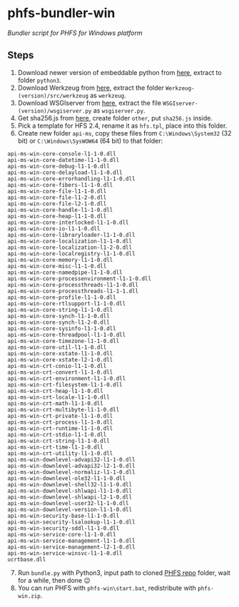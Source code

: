 # phfs-bundler-win
*Bundler script for PHFS for Windows platform*

## Steps

1. Download newer version of embeddable python from [here](https://www.python.org/downloads/), extract to folder `python3`.
2. Download Werkzeug from [here](https://pypi.org/project/Werkzeug/#files), extract the folder `Werkzeug-(version)/src/werkzeug` as `werkzeug`.
3. Download WSGIserver from [here](https://pypi.org/project/WSGIserver/#files), extract the file `WSGIserver-(version)/wsgiserver.py` as `wsgiserver.py`.
4. Get sha256.js from [here](https://github.com/AndersLindman/SHA256), create folder `other`, put `sha256.js` inside.
5. Pick a template for HFS 2.4, rename it as `hfs.tpl`, place into this folder.
6. Create new folder `api-ms`, copy these files from `C:\Windows\System32` (32 bit) or `C:\Windows\SysWOW64` (64 bit) to that folder:
```
api-ms-win-core-console-l1-1-0.dll
api-ms-win-core-datetime-l1-1-0.dll
api-ms-win-core-debug-l1-1-0.dll
api-ms-win-core-delayload-l1-1-0.dll
api-ms-win-core-errorhandling-l1-1-0.dll
api-ms-win-core-fibers-l1-1-0.dll
api-ms-win-core-file-l1-1-0.dll
api-ms-win-core-file-l1-2-0.dll
api-ms-win-core-file-l2-1-0.dll
api-ms-win-core-handle-l1-1-0.dll
api-ms-win-core-heap-l1-1-0.dll
api-ms-win-core-interlocked-l1-1-0.dll
api-ms-win-core-io-l1-1-0.dll
api-ms-win-core-libraryloader-l1-1-0.dll
api-ms-win-core-localization-l1-1-0.dll
api-ms-win-core-localization-l1-2-0.dll
api-ms-win-core-localregistry-l1-1-0.dll
api-ms-win-core-memory-l1-1-0.dll
api-ms-win-core-misc-l1-1-0.dll
api-ms-win-core-namedpipe-l1-1-0.dll
api-ms-win-core-processenvironment-l1-1-0.dll
api-ms-win-core-processthreads-l1-1-0.dll
api-ms-win-core-processthreads-l1-1-1.dll
api-ms-win-core-profile-l1-1-0.dll
api-ms-win-core-rtlsupport-l1-1-0.dll
api-ms-win-core-string-l1-1-0.dll
api-ms-win-core-synch-l1-1-0.dll
api-ms-win-core-synch-l1-2-0.dll
api-ms-win-core-sysinfo-l1-1-0.dll
api-ms-win-core-threadpool-l1-1-0.dll
api-ms-win-core-timezone-l1-1-0.dll
api-ms-win-core-util-l1-1-0.dll
api-ms-win-core-xstate-l1-1-0.dll
api-ms-win-core-xstate-l2-1-0.dll
api-ms-win-crt-conio-l1-1-0.dll
api-ms-win-crt-convert-l1-1-0.dll
api-ms-win-crt-environment-l1-1-0.dll
api-ms-win-crt-filesystem-l1-1-0.dll
api-ms-win-crt-heap-l1-1-0.dll
api-ms-win-crt-locale-l1-1-0.dll
api-ms-win-crt-math-l1-1-0.dll
api-ms-win-crt-multibyte-l1-1-0.dll
api-ms-win-crt-private-l1-1-0.dll
api-ms-win-crt-process-l1-1-0.dll
api-ms-win-crt-runtime-l1-1-0.dll
api-ms-win-crt-stdio-l1-1-0.dll
api-ms-win-crt-string-l1-1-0.dll
api-ms-win-crt-time-l1-1-0.dll
api-ms-win-crt-utility-l1-1-0.dll
api-ms-win-downlevel-advapi32-l1-1-0.dll
api-ms-win-downlevel-advapi32-l2-1-0.dll
api-ms-win-downlevel-normaliz-l1-1-0.dll
api-ms-win-downlevel-ole32-l1-1-0.dll
api-ms-win-downlevel-shell32-l1-1-0.dll
api-ms-win-downlevel-shlwapi-l1-1-0.dll
api-ms-win-downlevel-shlwapi-l2-1-0.dll
api-ms-win-downlevel-user32-l1-1-0.dll
api-ms-win-downlevel-version-l1-1-0.dll
api-ms-win-security-base-l1-1-0.dll
api-ms-win-security-lsalookup-l1-1-0.dll
api-ms-win-security-sddl-l1-1-0.dll
api-ms-win-service-core-l1-1-0.dll
api-ms-win-service-management-l1-1-0.dll
api-ms-win-service-management-l2-1-0.dll
api-ms-win-service-winsvc-l1-1-0.dll
ucrtbase.dll
```
7. Run `bundle.py` with Python3, input path to cloned [PHFS repo](https://github.com/NaitLee/PHFS) folder, wait for a while, then done 😉
8. You can run PHFS with `phfs-win\start.bat`, redistribute with `phfs-win.zip`.
